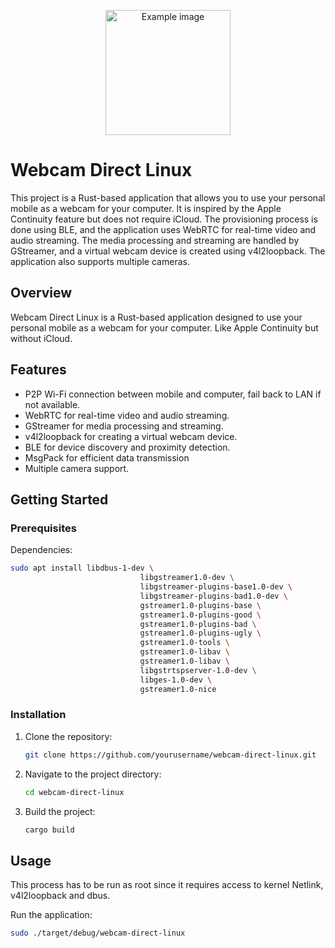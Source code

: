 
<p align="center">
<picture>
  <!-- Use the dark version if the user’s device or browser is set to dark mode -->
  <source srcset="https://github.com/user-attachments/assets/77253dda-5ed4-4aa0-aef5-c353aef1ccd9" media="(prefers-color-scheme: dark)"  width="200" margin="0"/>
  <!-- Fallback for light mode (or if no dark mode is detected) -->
  <source srcset="https://github.com/user-attachments/assets/123d7cc3-3658-4dab-95a9-a2c9cff5a471" media="(prefers-color-scheme: light)" width="200"  margin="0"/>
  <!-- In case neither condition is met -->
  <img src="https://github.com/user-attachments/assets/123d7cc3-3658-4dab-95a9-a2c9cff5a471" alt="Example image"  width="200" margin="0"/>
</picture>
</p>

#

# Webcam Direct Linux

This project is a Rust-based application that allows you to use your personal mobile as a webcam for your computer. It is inspired by the Apple Continuity feature but does not require iCloud. The provisioning process is done using BLE, and the application uses WebRTC for real-time video and audio streaming. The media processing and streaming are handled by GStreamer, and a virtual webcam device is created using v4l2loopback. The application also supports multiple cameras.

## Overview

Webcam Direct Linux is a Rust-based application designed to use your personal mobile as a webcam for your computer. Like Apple Continuity but without iCloud.

## Features

- P2P Wi-Fi connection between mobile and computer, fail back to LAN if not available.
- WebRTC for real-time video and audio streaming.
- GStreamer for media processing and streaming.
- v4l2loopback for creating a virtual webcam device.
- BLE for device discovery and proximity detection.
- MsgPack for efficient data transmission
- Multiple camera support.

## Getting Started

### Prerequisites

Dependencies:
```sh
sudo apt install libdbus-1-dev \
                             libgstreamer1.0-dev \
                             libgstreamer-plugins-base1.0-dev \
                             libgstreamer-plugins-bad1.0-dev \
                             gstreamer1.0-plugins-base \
                             gstreamer1.0-plugins-good \
                             gstreamer1.0-plugins-bad \
                             gstreamer1.0-plugins-ugly \
                             gstreamer1.0-tools \
                             gstreamer1.0-libav \
                             gstreamer1.0-libav \
                             libgstrtspserver-1.0-dev \
                             libges-1.0-dev \
                             gstreamer1.0-nice
```

### Installation

1. Clone the repository:
   ```sh
   git clone https://github.com/yourusername/webcam-direct-linux.git
   ```
2. Navigate to the project directory:
   ```sh
   cd webcam-direct-linux
   ```
3. Build the project:
   ```sh
   cargo build
   ```

## Usage

This process has to be run as root since it requires access to kernel Netlink, v4l2loopback and dbus.

Run the application:
```sh
sudo ./target/debug/webcam-direct-linux
```
